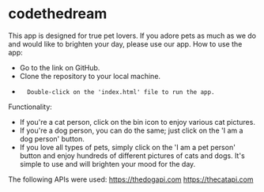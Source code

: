 # codethedream


This app is designed for true pet lovers. If you adore pets as much as we do and would like to brighten your day, please use our app.
How to use the app:
* Go to the link on GitHub.
* Clone the repository to your local machine.
* 		Double-click on the 'index.html' file to run the app.
Functionality:
* If you're a cat person, click on the bin icon to enjoy various cat pictures.
* If you're a dog person, you can do the same; just click on the 'I am a dog person' button.
* If you love all types of pets, simply click on the 'I am a pet person' button and enjoy hundreds of different pictures of cats and dogs.
It's simple to use and will brighten your mood for the day.

The following APIs were used:
https://thedogapi.com
https://thecatapi.com


